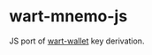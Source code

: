 # wart-mnemo-js
JS port of [wart-wallet](https://github.com/andrewcrypto777/wart-wallet) key derivation.
